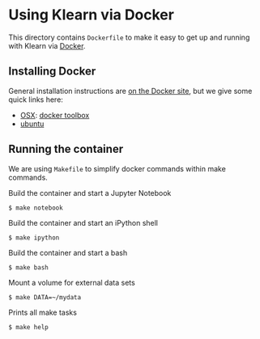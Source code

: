 # Using Klearn via Docker

This directory contains `Dockerfile` to make it easy to get up and running with
Klearn via [Docker](http://www.docker.com/).

## Installing Docker

General installation instructions are
[on the Docker site](https://docs.docker.com/installation/), but we give some
quick links here:

* [OSX](https://docs.docker.com/installation/mac/): [docker toolbox](https://www.docker.com/toolbox)
* [ubuntu](https://docs.docker.com/installation/ubuntulinux/)

## Running the container

We are using `Makefile` to simplify docker commands within make commands.

Build the container and start a Jupyter Notebook

    $ make notebook

Build the container and start an iPython shell

    $ make ipython

Build the container and start a bash

    $ make bash

Mount a volume for external data sets

    $ make DATA=~/mydata

Prints all make tasks

    $ make help
